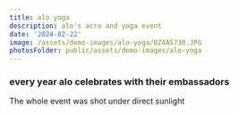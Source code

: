 ```yaml
---
title: alo yoga
description: alo's acro and yoga event
date: '2024-02-22'
image: /assets/demo-images/alo-yoga/0Z4A5730.JPG
photosFolder: public/assets/demo-images/alo-yoga
---
```


### every year alo celebrates with their embassadors ###

The whole event was shot under direct sunlight